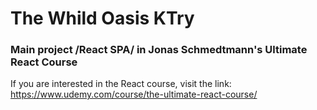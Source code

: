 # The Whild Oasis KTry

### Main project /React SPA/ in Jonas Schmedtmann's Ultimate React Course

If you are interested in the React course, visit the link:  https://www.udemy.com/course/the-ultimate-react-course/
